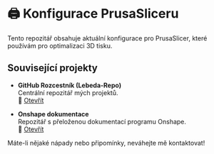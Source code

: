 # 🖨️ Konfigurace PrusaSliceru

Tento repozitář obsahuje aktuální konfigurace pro PrusaSlicer, které používám pro optimalizaci 3D tisku.

## Související projekty

- **GitHub Rozcestník (Lebeda-Repo)**  
  Centrální repozitář mých projektů.  
  🔗 [Otevřít](https://github.com/lebeda17/Lebeda-Repo)

- **Onshape dokumentace**  
  Repozitář s přeloženou dokumentací programu Onshape.  
  🔗 [Otevřít](https://github.com/lebeda17/Onshape/wiki)

Máte-li nějaké nápady nebo připomínky, neváhejte mě kontaktovat!
